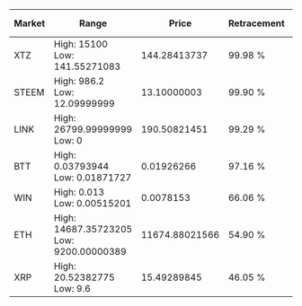 | Market | Range | Price| Retracement | Doubles to 50% |
| --- | --- | --- | --- | --- |
| XTZ | High: 15100<br />Low: 141.55271083 | 144.28413737 | 99.98 % | 52.82 |
| STEEM | High: 986.2<br />Low: 12.09999999 | 13.10000003 | 99.90 % | 38.10 |
| LINK | High: 26799.99999999<br />Low: 0 | 190.50821451 | 99.29 % | 70.34 |
| BTT | High: 0.03793944<br />Low: 0.01871727 | 0.01926266 | 97.16 % | 1.47 |
| WIN | High: 0.013<br />Low: 0.00515201 | 0.0078153 | 66.06 % | 1.16 |
| ETH | High: 14687.35723205<br />Low: 9200.00000389 | 11674.88021566 | 54.90 % | 1.02 |
| XRP | High: 20.52382775<br />Low: 9.6 | 15.49289845 | 46.05 % | 0.00 |
